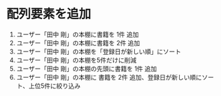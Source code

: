 # 配列要素を追加

1. ユーザー「田中 剛」の本棚に書籍を 1件 追加
2. ユーザー「田中 剛」の本棚に書籍を 2件 追加
3. ユーザー「田中 剛」の本棚を「登録日が新しい順」にソート
4. ユーザー「田中 剛」の本棚を5件だけに削減
5. ユーザー「田中 剛」の本棚の先頭に書籍を 1件 追加
6. ユーザー「田中 剛」の本棚に
   書籍を 2件 追加、登録日が新しい順にソート、上位5件に絞り込み
